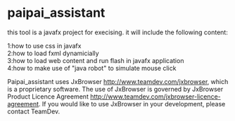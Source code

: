 # paipai_assistant
this tool is a javafx  project for execising.
it will include the following content:  

1:how to use css in javafx  
2:how to load fxml dynamicially  
3:how to load web content and run flash in javafx application  
4:how to make use of "java robot" to simulate mouse click    

Paipai_assistant uses JxBrowser http://www.teamdev.com/jxbrowser, which is a proprietary software. The use of JxBrowser is governed by JxBrowser Product Licence Agreement http://www.teamdev.com/jxbrowser-licence-agreement. If you would like to use JxBrowser in your development, please contact TeamDev.
